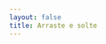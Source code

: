 ```yaml
---
layout: false
title: Arraste e solte
---
```


<script setup>
import { defineAsyncComponent } from 'vue'
import '../../dist/style.css'

const DragAndDrop = defineAsyncComponent(() => import('../../').then(m => m.DragAndDrop))
</script>

<ClientOnly>
  <DragAndDrop
    statement="Foo2s"
    background="https://t4.ftcdn.net/jpg/03/34/19/13/240_F_334191354_zW1Fj9HPbfJdBPEVe2d6mcuT1w2g8K5y.jpg"
    :items="[
      {
        html: `
          Pedro Guimarães ainda não havia se [pronunciado] oficialmente sobre o caso até a última atualização desta reportagem.
          O colunista do g1 Valdo Cruz informou <b>que</b> a expectativa entre [integrantes]<br>do governo é que Pedro Guimarães deixe o cargo ainda nesta quarta-feira.
        `
      },
      {
        file: 'https://macmillanonlineplacementtest.com/images/bg.png',
        html: `
          Pedro Guimarães ainda não havia se [pronunciado] oficialmente sobre o caso até a última atualização desta reportagem.
          O colunista do g1 Valdo Cruz informou <b>que</b> a expectativa entre [integrantes]<br>do governo é que Pedro Guimarães deixe o cargo ainda nesta quarta-feira.
        `
      },
      {
        file: 'https://macmillanonlineplacementtest.com/images/bg.png',
        html: 'https://macmillanonlineplacementtest.com/images/bg.png'
      },
      {
        file: 'https://macmillanonlineplacementtest.com/images/bg.png',
        html: 'x [teste1]'
      },
      {
        file: 'https://macmillanonlineplacementtest.com/images/bg.png',
        html: '[teste2]'
      },
      {
        file: 'https://macmillanonlineplacementtest.com/images/bg.png',
        html: '[teste3]'
      }
    ]"
  />
</ClientOnly>
